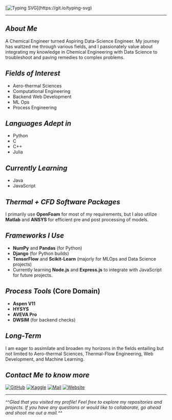 [![Typing SVG](https://readme-typing-svg.demolab.com?font=Fira+Code&weight=500&duration=4000&pause=800&color=4517F7&background=8241FF00&random=false&width=500&height=80&lines=Hey+There!!;Thanks+for+stopping+by.+I'm+Aditya.)](https://git.io/typing-svg)

----

## _About Me_
A Chemical Engineer turned Aspiring Data-Science Engineer. My journey has waltzed me through various fields, and I passionately value about integrating my knowledge in Chemical Engineering with Data Science to troubleshoot and paving remedies to complex problems.

## _Fields of Interest_
- Aero-thermal Sciences
- Computational Engineering
- Backend Web Development
- ML Ops
- Process Engineering

## _Languages Adept in_
- Python
- C
- C++
- Julia

## _Currently Learning_
- Java
- JavaScript

## _Thermal + CFD Software Packages_
I primarily use **OpenFoam** for most of my requirements, but I also utilize **Matlab** and **ANSYS** for efficient pre and post processing of models.

## _Frameworks I Use_
- **NumPy** and **Pandas** (for Python)
- **Django** (for Python builds)
- **TensorFlow** and **Scikit-Learn** (majorly for MLOps and Data Science projects)
- Currently learning **Node.js** and **Express.js** to integrate with JavaScript for future projects.

## _Process Tools_ (Core Domain)
- **Aspen V11**
- **HYSYS**
- **AVEVA Pro**
- **DWSIM** (for backend checks)

## _Long-Term_
I am eager to assimilate and broaden my horizons in the fields entailing but not limited to Aero-thermal Sciences, Thermal-Flow Engineering, Web Development, and Machine Learning.

## _Contact Me to know more_
[![GitHub](https://img.shields.io/badge/GitHub-100000?style=for-the-badge&logo=github&logoColor=white)](https://github.com/adityaIyerramesh98)
[![Kaggle](https://img.shields.io/badge/Kaggle-20BEFF?style=for-the-badge&logo=kaggle&logoColor=white)](https://www.kaggle.com/adityaramesh98)
[![Mail](https://img.shields.io/badge/Email-D14836?style=for-the-badge&logo=gmail&logoColor=white)](mailto:iyer.aditya98@yahoo.com)
[![Website](https://img.shields.io/badge/Website-4285F4?style=for-the-badge&logo=google-chrome&logoColor=white)](https://adityaiyerramesh98.github.io)

---

_^^Glad that you visited my profile! Feel free to explore my repositories and projects. If you have any questions or would like to collaborate, go ahead and shoot me out a mail.^^_


